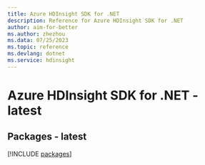 ```yaml
---
title: Azure HDInsight SDK for .NET
description: Reference for Azure HDInsight SDK for .NET
author: aim-for-better
ms.author: zhezhou
ms.data: 07/25/2023
ms.topic: reference
ms.devlang: dotnet
ms.service: hdinsight
---
```

# Azure HDInsight SDK for .NET - latest
## Packages - latest
[!INCLUDE [packages](hdinsight-index.md)]